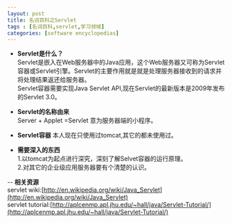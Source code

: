 ```yaml
---
layout: post
title: 名词百科之Servlet
tags : [名词百科,servlet,学习领域]
categories: [software encyclopedias]
---
```


- **Servlet是什么？**  
Servlet是嵌入在Web服务器中的Java应用，这个Web服务器又可称为Servlet容器或Servlet引擎。Servlet的主要作用就是就是处理服务器接收到的请求并将处理结果返还给服务器。  
Servlet容器需要实现Java Servlet API,现在Servlet的最新版本是2009年发布的Servlet 3.0。

- **Servlet的名称由来**  
Server + Applet =Servlet 意为服务器端的小程序。

- **Servlet容器**
   本人现在只使用过tomcat,其它的都未使用过。

- **需要深入的东西**   
   1.以tomcat为起点进行深究，深刻了解Selvet容器的运行原理。  
   2.对其它的企业级应用服务器要有个清楚的认识。   
   
-- **相关资源**  
servlet wiki:[http://en.wikipedia.org/wiki/Java_Servlet](http://en.wikipedia.org/wiki/Java_Servlet)  
servlet tutorial:[http://aplcenmp.apl.jhu.edu/~hall/java/Servlet-Tutorial/](http://aplcenmp.apl.jhu.edu/~hall/java/Servlet-Tutorial/)
    